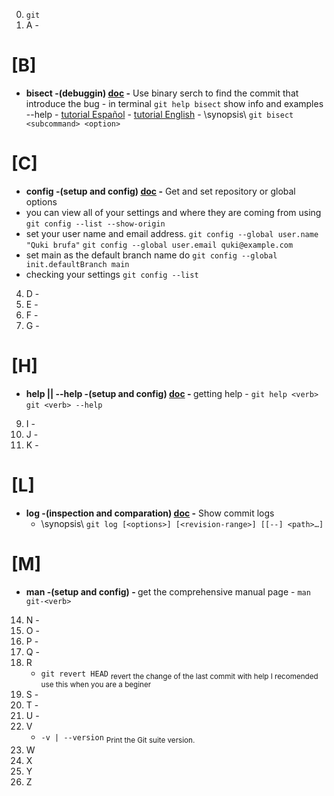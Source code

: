 0. `git`
1. A -
# [B] 
- <b>bisect -(debuggin) <a href="https://git-scm.com/docs/git-bisect">doc</a> -</b> Use binary serch to find the commit that introduce the bug
       - in terminal `git help bisect` show info and examples --help
       - <a href= "https://www.youtube.com/watch?v=WN4G-kHfONI">tutorial Español</a>
       - <a href= "https://www.youtube.com/watch?v=P3ZR_s3NFvM">tutorial English</a>
       - \synopsis\ `git bisect <subcommand> <option>`
# [C]
- <b>config -(setup and config) <a href="">doc</a> -</b> Get and set repository or global options
- you can view all of your settings and where they are coming from using `git config --list --show-origin`
- set your user name and email address. `git config --global user.name "Quki brufa"` `git config --global user.email quki@example.com`
- set main as the default branch name do `git config --global init.defaultBranch main`
- checking your settings `git config --list`
4. D -
5. E -
6. F -
7. G -
# [H]
- <b> help || --help -(setup and config) <a href="https://git-scm.com/docs/git-help">doc</a> - </b> getting help
       - `git help <verb>` `git <verb> --help`
9. I -
10. J -
11. K -
# [L]
- <b>log -(inspection and comparation) <a href="https://git-scm.com/docs/git-log">doc</a> -</b> Show commit logs
     - \synopsis\ `git log [<options>] [<revision-range>] [[--] <path>…​]`
# [M]
- <b>man -(setup and config) - </b> get the comprehensive manual page
         - `man git-<verb>`
14. N -
15. O -
16. P -
17. Q -
18. R
     - `git revert HEAD` <sub>revert the change of the last commit with help I recomended use this
                           when you are a beginer</sub>     
20. S -
21. T -
22. U -
23. V
    - `-v | --version` <sub>Print the Git suite version.
21. W 
22. X
23. Y
24. Z


